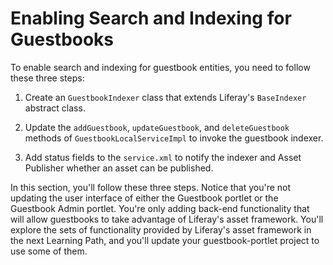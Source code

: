 # Enabling Search and Indexing for Guestbooks [](id=enabling-search-and-indexing-for-guestbooks)

To enable search and indexing for guestbook entities, you need to follow these
three steps:

1. Create an `GuestbookIndexer` class that extends Liferay's `BaseIndexer`
   abstract class.

2. Update the `addGuestbook`, `updateGuestbook`, and `deleteGuestbook` methods
   of `GuestbookLocalServiceImpl` to invoke the guestbook indexer.

3. Add status fields to the `service.xml` to notify the indexer and Asset 
   Publisher whether an asset can be published.

In this section, you'll follow these three steps. Notice that you're not
updating the user interface of either the Guestbook portlet or the Guestbook
Admin portlet. You're only adding back-end functionality that will allow
guestbooks to take advantage of Liferay's asset framework. You'll explore the
sets of functionality provided by Liferay's asset framework in the next Learning
Path, and you'll update your guestbook-portlet project to use some of them.